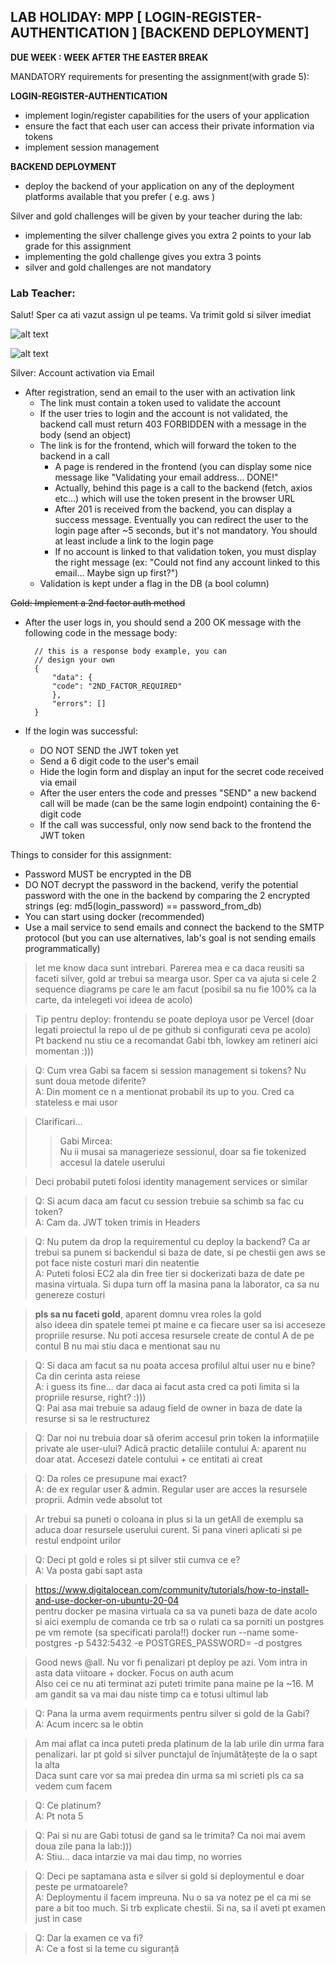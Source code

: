 ## LAB HOLIDAY: MPP [ LOGIN-REGISTER-AUTHENTICATION ] [BACKEND DEPLOYMENT]

**DUE WEEK : WEEK AFTER THE EASTER BREAK**

MANDATORY requirements for presenting the assignment(with
grade 5):

**LOGIN-REGISTER-AUTHENTICATION**

- implement login/register capabilities for the users of your
  application
- ensure the fact that each user can access their private
  information via tokens
- implement session management

**BACKEND DEPLOYMENT**

- deploy the backend of your application on any of the
  deployment platforms available that you prefer ( e.g. aws )

Silver and gold challenges will be given by your teacher during
the lab:

- implementing the silver challenge gives you extra 2
  points to your lab grade for this assignment
- implementing the gold challenge gives you extra 3
  points
- silver and gold challenges are not mandatory

### Lab Teacher:

Salut! Sper ca ati vazut assign ul pe teams. Va trimit gold si silver imediat

![alt text](a4-p1.jpg)

![alt text](a4-p2.jpg)

Silver: Account activation via Email

- After registration, send an email to the user with an activation link
  - The link must contain a token used to validate the account
  - If the user tries to login and the account is not validated, the backend call must return 403 FORBIDDEN with a message in the body (send an object)
  - The link is for the frontend, which will forward the token to the backend in a call
    - A page is rendered in the frontend (you can display some nice message like "Validating your email address… DONE!"
    - Actually, behind this page is a call to the backend (fetch, axios etc…) which will use the token present in the browser URL
    - After 201 is received from the backend, you can display a success message. Eventually you can redirect the user to the login page after ~5 seconds, but it's not mandatory. You should at least include a link to the login page
    - If no account is linked to that validation token, you must display the right message (ex: "Could not find any account linked to this email… Maybe sign up first?")
  - Validation is kept under a flag in the DB (a bool column)

<s>Gold: Implement a 2nd factor auth method</s>

- After the user logs in, you should send a 200 OK message with the following code in the message body:

        // this is a response body example, you can
        // design your own
        {
            "data": {
            "code": "2ND_FACTOR_REQUIRED"
            },
            "errors": []
        }

- If the login was successful:
  - DO NOT SEND the JWT token yet
  - Send a 6 digit code to the user's email
  - Hide the login form and display an input for the secret code received via email
  - After the user enters the code and presses "SEND" a new backend call will be made (can be the same login endpoint) containing the 6-digit code
  - If the call was successful, only now send back to the frontend the JWT token

Things to consider for this assignment:

- Password MUST be encrypted in the DB
- DO NOT decrypt the password in the backend, verify the potential password with the one in the backend by comparing the 2 encrypted strings (eg: md5(login_password) == password_from_db)
- You can start using docker (recommended)
- Use a mail service to send emails and connect the backend to the SMTP protocol (but you can use alternatives, lab's goal is not sending emails programmatically)

> let me know daca sunt intrebari. Parerea mea e ca daca reusiti sa faceti silver, gold ar trebui sa mearga usor. Sper ca va ajuta si cele 2 sequence diagrams pe care le am facut (posibil sa nu fie 100% ca la carte, da intelegeti voi ideea de acolo)

> Tip pentru deploy: frontendu se poate deploya usor pe Vercel (doar legati proiectul la repo ul de pe github si configurati ceva pe acolo)  
> Pt backend nu stiu ce a recomandat Gabi tbh, lowkey am retineri aici momentan :)))

> Q: Cum vrea Gabi sa facem si session management si tokens? Nu sunt doua metode diferite?  
> A: Din moment ce n a mentionat probabil its up to you. Cred ca stateless e mai usor

> Clarificari…
>
> > Gabi Mircea:  
> > Nu ii musai sa managerieze sessionul, doar sa fie tokenized accesul la datele userului

> Deci probabil puteti folosi identity management services or similar

> Q: Si acum daca am facut cu session trebuie sa schimb sa fac cu token?  
> A: Cam da. JWT token trimis in Headers

> Q: Nu putem da drop la requirementul cu deploy la backend? Ca ar trebui sa punem si backendul si baza de date, si pe chestii gen aws se pot face niste costuri mari din neatentie  
> A: Puteti folosi EC2 ala din free tier si dockerizati baza de date pe masina virtuala. Si dupa turn off la masina pana la laborator, ca sa nu genereze costuri

> **pls sa nu faceti gold**, aparent domnu vrea roles la gold  
> also ideea din spatele temei pt maine e ca fiecare user sa isi acceseze propriile resurse. Nu poti accesa resursele create de contul A de pe contul B
> nu mai stiu daca e mentionat sau nu

> Q: Si daca am facut sa nu poata accesa profilul altui user nu e bine? Ca din cerinta asta reiese  
> A: i guess its fine... dar daca ai facut asta cred ca poti limita si la propriile resurse, right? :)))  
> Q: Pai asa mai trebuie sa adaug field de owner in baza de date la resurse si sa le restructurez

> Q: Dar noi nu trebuia doar să oferim accesul prin token la informațiile private ale user-ului? Adică practic detaliile contului
> A: aparent nu doar atat. Accesezi datele contului + ce entitati ai creat

> Q: Da roles ce presupune mai exact?  
> A: de ex regular user & admin. Regular user are acces la resursele proprii. Admin vede absolut tot

> Ar trebui sa puneti o coloana in plus si la un getAll de exemplu sa aduca doar resursele userului curent. Si pana vineri aplicati si pe restul endpoint urilor

> Q: Deci pt gold e roles si pt silver stii cumva ce e?  
> A: Va posta gabi sapt asta

> https://www.digitalocean.com/community/tutorials/how-to-install-and-use-docker-on-ubuntu-20-04  
> pentru docker pe masina virtuala ca sa va puneti baza de date acolo
> si aici exemplu de comanda ce trb sa o rulati ca sa porniti un postgres pe vm remote (sa specificati parola!!)
> docker run --name some-postgres -p 5432:5432 -e POSTGRES_PASSWORD=<PAROLA> -d postgres

> Good news @all. Nu vor fi penalizari pt deploy pe azi. Vom intra in asta data viitoare + docker. Focus on auth acum  
> Also cei ce nu ati terminat azi puteti trimite pana maine pe la ~16. M am gandit sa va mai dau niste timp ca e totusi ultimul lab

> Q: Pana la urma avem requirments pentru silver si gold de la Gabi?  
> A: Acum incerc sa le obtin

> Am mai aflat ca inca puteti preda platinum de la lab urile din urma fara penalizari. Iar pt gold si silver punctajul de înjumătățește de la o sapt la alta  
> Daca sunt care vor sa mai predea din urma sa mi scrieti pls ca sa vedem cum facem

> Q: Ce platinum?  
> A: Pt nota 5

> Q: Pai si nu are Gabi totusi de gand sa le trimita? Ca noi mai avem doua zile pana la lab:)))  
> A: Stiu… daca intarzie va mai dau timp, no worries

> Q: Deci pe saptamana asta e silver si gold si deploymentul e doar peste pe urmatoarele?  
> A: Deploymentu il facem impreuna. Nu o sa va notez pe el ca mi se pare a bit too much. Si trb explicate chestii. Si na, sa il aveti pt examen just in case

> Q: Dar la examen ce va fi?  
> A: Ce a fost si la teme cu siguranță
